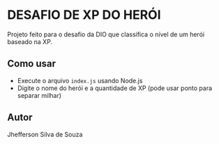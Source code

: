 # DESAFIO DE XP DO HERÓI #

Projeto feito para o desafio da DIO que classifica o nível de um herói baseado na XP.

## Como usar

- Execute o arquivo `index.js` usando Node.js
- Digite o nome do herói e a quantidade de XP (pode usar ponto para separar milhar)

## Autor

Jhefferson Silva de Souza